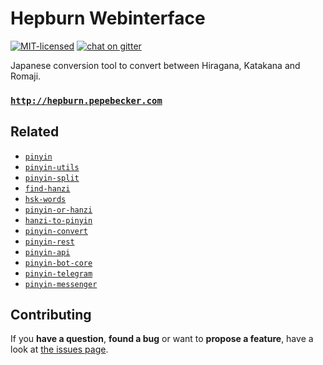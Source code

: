# Hepburn Webinterface

[![MIT-licensed](https://img.shields.io/github/license/pepebecker/hepburn.svg)](https://opensource.org/licenses/MIT)
[![chat on gitter](https://badges.gitter.im/pepebecker.svg)](https://gitter.im/pepebecker)

Japanese conversion tool to convert between Hiragana, Katakana and Romaji.

### [`http://hepburn.pepebecker.com`](http://hepburn.pepebecker.com)

## Related

- [`pinyin`](https://github.com/pepebecker/pinyin)
- [`pinyin-utils`](https://github.com/pepebecker/pinyin-utils)
- [`pinyin-split`](https://github.com/pepebecker/pinyin-split)
- [`find-hanzi`](https://github.com/pepebecker/find-hanzi)
- [`hsk-words`](https://github.com/pepebecker/hsk-words)
- [`pinyin-or-hanzi`](https://github.com/pepebecker/pinyin-or-hanzi)
- [`hanzi-to-pinyin`](https://github.com/pepebecker/hanzi-to-pinyin)
- [`pinyin-convert`](https://github.com/pepebecker/pinyin-convert)
- [`pinyin-rest`](https://github.com/pepebecker/pinyin-rest)
- [`pinyin-api`](https://github.com/pepebecker/pinyin-api)
- [`pinyin-bot-core`](https://github.com/pepebecker/pinyin-bot-core)
- [`pinyin-telegram`](https://github.com/pepebecker/pinyin-telegram)
- [`pinyin-messenger`](https://github.com/pepebecker/pinyin-messenger)

## Contributing

If you **have a question**, **found a bug** or want to **propose a feature**, have a look at [the issues page](https://github.com/pepebecker/hepburn/issues).
